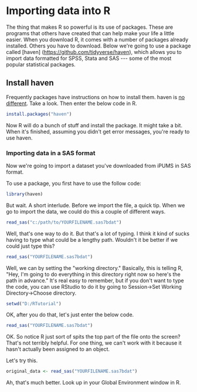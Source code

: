 # Importing data into R

The thing that makes R so powerful is its use of packages. These are programs that others have created that can help make your life a little easier. When you download R, it comes with a number of packages already installed. Others you have to download. Below we're going to use a package called [haven] (https://github.com/tidyverse/haven), which allows you to import data formatted for SPSS, Stata and SAS --- some of the most popular statistical packages. 

## Install haven 

Frequently packages have instructions on how to install them. haven is [no different](https://github.com/tidyverse/haven#installation). Take a look. Then enter the below code in R. 

```R
install.packages("haven")
```

Now R will do a bunch of stuff and install the package. It might take a bit. When it's finished, assuming you didn't get error messages, you're ready to use haven. 

### Importing data in a SAS format 

Now we're going to import a dataset you've downloaded from iPUMS in SAS format. 

To use a package, you first have to use the follow code: 

```R
library(haven)
```

But wait. A short interlude. Before we import the file, a quick tip. When we go to import the data, we could do this a couple of different ways. 

```R
read_sas("c:/path/to/YOURFILENAME.sas7bdat")
```

Well, that's one way to do it. But that's a lot of typing. I think it kind of sucks having to type what could be a lengthy path. Wouldn't it be better if we could just type this?

```R
read_sas("YOURFILENAME.sas7bdat")
```

Well, we can by setting the "working directory." Basically, this is telling R, "Hey, I'm going to do everything in this directory right now so here's the path in advance." It's real easy to remember, but if you don't want to type the code, you can use RStudio to do it by going to Session->Set Working Directory->Choose directory. 

```R
setwd("D:/RTutorial")
```

OK, after you do that, let's just enter the below code. 

```R
read_sas("YOURFILENAME.sas7bdat")
```

OK. So notice R just sort of spits the top part of the file onto the screen? That's not terribly helpful. For one thing, we can't work with it because it hasn't actually been assigned to an object. 

Let's try this. 

```R
original_data <- read_sas("YOURFILENAME.sas7bdat")
```

Ah, that's much better. Look up in your Global Environment window in R. 
